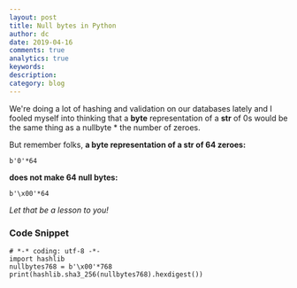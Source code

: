 ```yaml
---
layout: post
title: Null bytes in Python
author: dc
date: 2019-04-16
comments: true
analytics: true
keywords:  
description:
category: blog
---
```

We're doing a lot of hashing and validation on our databases lately and I fooled myself into thinking that a **byte** representation of a **str** of 0s would be the same thing as a nullbyte * the number of zeroes.

But remember folks, **a byte representation of a str of 64 zeroes:**
```
b'0'*64
```
**does not make 64 null bytes:**
```
b'\x00'*64
```
*Let that be a lesson to you!*

### Code Snippet 
```
# *-* coding: utf-8 -*-
import hashlib
nullbytes768 = b'\x00'*768
print(hashlib.sha3_256(nullbytes768).hexdigest())
```
